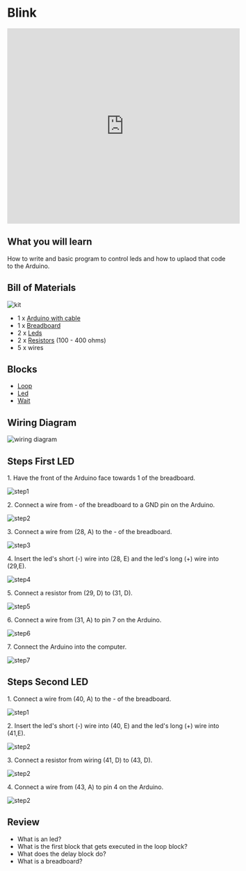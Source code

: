 # Blink

<iframe width="535" height="450" src="https://www.youtube.com/embed/ql9KSAkS9kc?rel=0"  frameborder="0" allow="accelerometer; autoplay; clipboard-write; encrypted-media; gyroscope; picture-in-picture" allowfullscreen></iframe>

## What you will learn

How to write and basic program to control leds and how to uplaod that code to the Arduino.

## Bill of Materials

![kit](../assets/blink/kit.jpg)

- 1 x [Arduino with cable](what-is-an-arduino.html)
- 1 x [Breadboard](/addons.html#breadboard)
- 2 x [Leds](/addons.html#led)
- 2 x [Resistors](/addons.html#resistor) (100 - 400 ohms)
- 5 x wires

## Blocks

- [Loop](/blocks.html#loop)
- [Led](/blocks.html#led)
- [Wait](/blocks.html#wait)

## Wiring Diagram

![wiring diagram](../assets/blink/wiring-diagram.png)

## Steps First LED

1\. Have the front of the Arduino face towards 1 of the breadboard.

![step1](../assets/blink/wiring-first-led/step1.png)

2\. Connect a wire from - of the breadboard to a GND pin on the Arduino.

![step2](../assets/blink/wiring-first-led/step2.jpg)

3\. Connect a wire from (28, A) to the - of the breadboard.

![step3](../assets/blink/wiring-first-led/step3.jpg)

4\. Insert the led's short (-) wire into (28, E) and the led's long (+) wire into (29,E).

![step4](../assets/blink/wiring-first-led/step4.jpg)

5\. Connect a resistor from (29, D) to (31, D).

![step5](../assets/blink/wiring-first-led/step5.jpg)

6\. Connect a wire from (31, A) to pin 7 on the Arduino.

![step6](../assets/blink/wiring-first-led/step6.jpg)

7\. Connect the Arduino into the computer.

![step7](../assets/blink/wiring-first-led/step7.jpg)

## Steps Second LED

1\. Connect a wire from (40, A) to the - of the breadboard.

![step1](../assets/blink/wiring-second-led/step1.jpg)

2\. Insert the led's short (-) wire into (40, E) and the led's long (+) wire into (41,E).

![step2](../assets/blink/wiring-second-led/step2.jpg)

3\. Connect a resistor from wiring (41, D) to (43, D).

![step2](../assets/blink/wiring-second-led/step3.jpg)

4\. Connect a wire from (43, A) to pin 4 on the Arduino.

![step2](../assets/blink/wiring-second-led/step4.jpg)

## Review

- What is an led?
- What is the first block that gets executed in the loop block?
- What does the delay block do?
- What is a breadboard?
